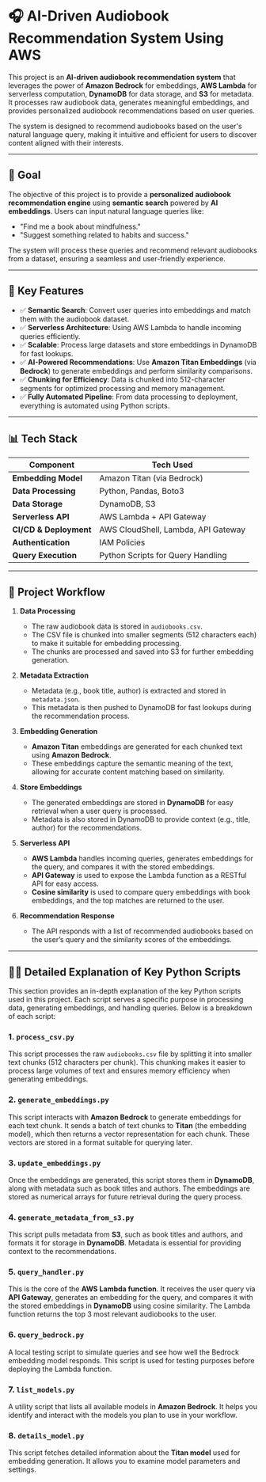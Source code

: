 # 🎧 AI-Driven Audiobook Recommendation System Using AWS

This project is an **AI-driven audiobook recommendation system** that leverages the power of **Amazon Bedrock** for embeddings, **AWS Lambda** for serverless computation, **DynamoDB** for data storage, and **S3** for metadata. It processes raw audiobook data, generates meaningful embeddings, and provides personalized audiobook recommendations based on user queries.

The system is designed to recommend audiobooks based on the user's natural language query, making it intuitive and efficient for users to discover content aligned with their interests.

---

## 🎯 Goal

The objective of this project is to provide a **personalized audiobook recommendation engine** using **semantic search** powered by **AI embeddings**. Users can input natural language queries like:

- "Find me a book about mindfulness."
- "Suggest something related to habits and success."
  
The system will process these queries and recommend relevant audiobooks from a dataset, ensuring a seamless and user-friendly experience.

---

## 🧠 Key Features

- ✅ **Semantic Search**: Convert user queries into embeddings and match them with the audiobook dataset.
- ✅ **Serverless Architecture**: Using AWS Lambda to handle incoming queries efficiently.
- ✅ **Scalable**: Process large datasets and store embeddings in DynamoDB for fast lookups.
- ✅ **AI-Powered Recommendations**: Use **Amazon Titan Embeddings** (via **Bedrock**) to generate embeddings and perform similarity comparisons.
- ✅ **Chunking for Efficiency**: Data is chunked into 512-character segments for optimized processing and memory management.
- ✅ **Fully Automated Pipeline**: From data processing to deployment, everything is automated using Python scripts.

---

## 📊 Tech Stack

| Component            | Tech Used                           |
|----------------------|--------------------------------------|
| **Embedding Model**   | Amazon Titan (via Bedrock)           |
| **Data Processing**   | Python, Pandas, Boto3                |
| **Data Storage**      | DynamoDB, S3                        |
| **Serverless API**    | AWS Lambda + API Gateway            |
| **CI/CD & Deployment**| AWS CloudShell, Lambda, API Gateway |
| **Authentication**    | IAM Policies                        |
| **Query Execution**   | Python Scripts for Query Handling   |

---

## 🧩 Project Workflow

1. **Data Processing**  
   - The raw audiobook data is stored in `audiobooks.csv`.
   - The CSV file is chunked into smaller segments (512 characters each) to make it suitable for embedding processing.
   - The chunks are processed and saved into S3 for further embedding generation.

2. **Metadata Extraction**  
   - Metadata (e.g., book title, author) is extracted and stored in `metadata.json`.
   - This metadata is then pushed to DynamoDB for fast lookups during the recommendation process.

3. **Embedding Generation**  
   - **Amazon Titan** embeddings are generated for each chunked text using **Amazon Bedrock**.
   - These embeddings capture the semantic meaning of the text, allowing for accurate content matching based on similarity.

4. **Store Embeddings**  
   - The generated embeddings are stored in **DynamoDB** for easy retrieval when a user query is processed.
   - Metadata is also stored in DynamoDB to provide context (e.g., title, author) for the recommendations.

5. **Serverless API**  
   - **AWS Lambda** handles incoming queries, generates embeddings for the query, and compares it with the stored embeddings.
   - **API Gateway** is used to expose the Lambda function as a RESTful API for easy access.
   - **Cosine similarity** is used to compare query embeddings with book embeddings, and the top matches are returned to the user.

6. **Recommendation Response**  
   - The API responds with a list of recommended audiobooks based on the user’s query and the similarity scores of the embeddings.

---

## 🧑‍💻 Detailed Explanation of Key Python Scripts

This section provides an in-depth explanation of the key Python scripts used in this project. Each script serves a specific purpose in processing data, generating embeddings, and handling queries. Below is a breakdown of each script:

### 1. `process_csv.py`

This script processes the raw `audiobooks.csv` file by splitting it into smaller text chunks (512 characters per chunk). This chunking makes it easier to process large volumes of text and ensures memory efficiency when generating embeddings.

### 2. `generate_embeddings.py`

This script interacts with **Amazon Bedrock** to generate embeddings for each text chunk. It sends a batch of text chunks to **Titan** (the embedding model), which then returns a vector representation for each chunk. These vectors are stored in a format suitable for querying later.

### 3. `update_embeddings.py`

Once the embeddings are generated, this script stores them in **DynamoDB**, along with metadata such as book titles and authors. The embeddings are stored as numerical arrays for future retrieval during the query process.

### 4. `generate_metadata_from_s3.py`

This script pulls metadata from **S3**, such as book titles and authors, and formats it for storage in **DynamoDB**. Metadata is essential for providing context to the recommendations.

### 5. `query_handler.py`

This is the core of the **AWS Lambda function**. It receives the user query via **API Gateway**, generates an embedding for the query, and compares it with the stored embeddings in **DynamoDB** using cosine similarity. The Lambda function returns the top 3 most relevant audiobooks to the user.

### 6. `query_bedrock.py`

A local testing script to simulate queries and see how well the Bedrock embedding model responds. This script is used for testing purposes before deploying the Lambda function.

### 7. `list_models.py`

A utility script that lists all available models in **Amazon Bedrock**. It helps you identify and interact with the models you plan to use in your workflow.

### 8. `details_model.py`

This script fetches detailed information about the **Titan model** used for embedding generation. It allows you to examine model parameters and settings.

